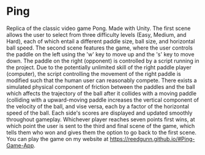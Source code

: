 # Ping

Replica of the classic video game Pong. Made with Unity. The first scene allows the user to select from three difficulty levels (Easy, Medium, and Hard), each of which entail a different paddle size, ball size, and horizontal ball speed. The second scene features the game, where the user controls the paddle on the left using the 'w' key to move up and the 's' key to move down. The paddle on the right (opponent) is controlled by a script running in the project. Due to the potentially unlimited skill of the right paddle player (computer), the script controlling the movement of the right paddle is modified such that the human user can reasonably compete. There exists a simulated physical component of friction between the paddles and the ball which affects the trajectory of the ball after it collides with a moving paddle (colliding with a upward-moving paddle increases the vertical component of the velocity of the ball, and vise versa, each by a factor of the horizontal speed of the ball. Each side's scores are displayed and updated smoothly throughout gameplay. Whichever player reaches seven points first wins, at which point the user is sent to the third and final scene of the game, which tells them who won and gives them the option to go back to the first scene. You can play the game on my website at https://reedgunn.github.io/#Ping-Game-App.
